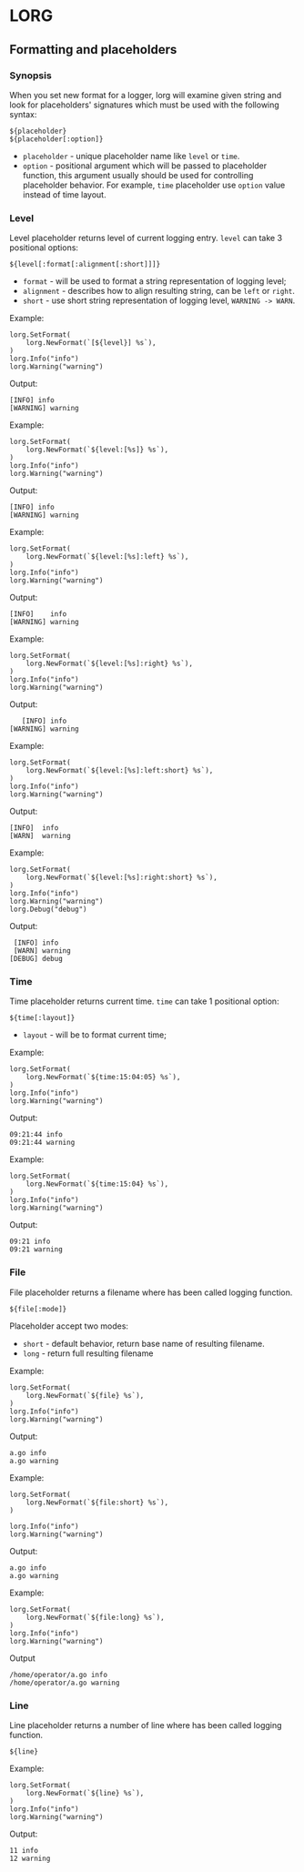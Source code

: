 # LORG

## Formatting and placeholders

### Synopsis

When you set new format for a logger, lorg will examine given string and look
for placeholders' signatures which must be used with the following syntax:

```
${placeholder}
${placeholder[:option]}
```

- `placeholder` - unique placeholder name like `level` or `time`.
- `option` - positional argument which will be passed to placeholder function,
    this argument usually should be used for controlling placeholder behavior.
    For example, `time` placeholder use `option` value instead of time layout.

### Level

Level placeholder returns level of current logging entry. `level` can take 3
positional options:

`${level[:format[:alignment[:short]]]}`

- `format` - will be used to format a string representation of logging level;
- `alignment` - describes how to align resulting string, can be `left` or
    `right`.
- `short` - use short string representation of logging level, `WARNING -> WARN`.

Example:
```
lorg.SetFormat(
    lorg.NewFormat(`[${level}] %s`),
)
lorg.Info("info")
lorg.Warning("warning")
```

Output:
```
[INFO] info
[WARNING] warning
```

Example:
```
lorg.SetFormat(
    lorg.NewFormat(`${level:[%s]} %s`),
)
lorg.Info("info")
lorg.Warning("warning")
```

Output:
```
[INFO] info
[WARNING] warning
````

Example:
```
lorg.SetFormat(
    lorg.NewFormat(`${level:[%s]:left} %s`),
)
lorg.Info("info")
lorg.Warning("warning")
```

Output:
```
[INFO]    info
[WARNING] warning
```

Example:
```
lorg.SetFormat(
    lorg.NewFormat(`${level:[%s]:right} %s`),
)
lorg.Info("info")
lorg.Warning("warning")
```

Output:
```
   [INFO] info
[WARNING] warning
```

Example:
```
lorg.SetFormat(
    lorg.NewFormat(`${level:[%s]:left:short} %s`),
)
lorg.Info("info")
lorg.Warning("warning")
```

Output:
```
[INFO]  info
[WARN]  warning
```

Example:
```
lorg.SetFormat(
    lorg.NewFormat(`${level:[%s]:right:short} %s`),
)
lorg.Info("info")
lorg.Warning("warning")
lorg.Debug("debug")
```

Output:
```
 [INFO] info
 [WARN] warning
[DEBUG] debug
```

### Time

Time placeholder returns current time. `time` can take 1 positional option:

`${time[:layout]}`

- `layout` - will be to format current time;

Example:
```
lorg.SetFormat(
    lorg.NewFormat(`${time:15:04:05} %s`),
)
lorg.Info("info")
lorg.Warning("warning")
```
Output:
```
09:21:44 info
09:21:44 warning
```

Example:
```
lorg.SetFormat(
    lorg.NewFormat(`${time:15:04} %s`),
)
lorg.Info("info")
lorg.Warning("warning")
```

Output:
```
09:21 info
09:21 warning
```

### File

File placeholder returns a filename where has been called logging function.

```
${file[:mode]}
```

Placeholder accept two modes:

- `short` - default behavior, return base name of resulting filename.
- `long` - return full resulting filename

Example:

```
lorg.SetFormat(
    lorg.NewFormat(`${file} %s`),
)
lorg.Info("info")
lorg.Warning("warning")
```

Output:
```
a.go info
a.go warning
```

Example:
```
lorg.SetFormat(
    lorg.NewFormat(`${file:short} %s`),
)

lorg.Info("info")
lorg.Warning("warning")
```

Output:
```
a.go info
a.go warning
```

Example:
```
lorg.SetFormat(
    lorg.NewFormat(`${file:long} %s`),
)
lorg.Info("info")
lorg.Warning("warning")
```

Output
```
/home/operator/a.go info
/home/operator/a.go warning
```

### Line

Line placeholder returns a number of line where has been called logging function.

```
${line}
```

Example:
```
lorg.SetFormat(
    lorg.NewFormat(`${line} %s`),
)
lorg.Info("info")
lorg.Warning("warning")
```

Output:
```
11 info
12 warning
```
